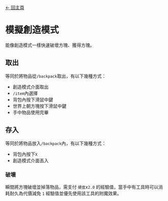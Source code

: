 [← 回主頁](../)
# 模擬創造模式
能像創造模式一樣快速破壞方塊、獲得方塊。

## 取出
等同於將物品從`/backpack`取出，有以下幾種方式：  
- 創造模式介面取出
- `/item`內選擇
- 背包內按下滑鼠中鍵
- 世界上朝方塊按下滑鼠中鍵
- 手中物品使用完畢

## 存入
等同於將物品放入`/backpack`內，有以下幾種方式：
- 背包內按下`X`
- 創造模式介面丟入

### 破壞
瞬間將方塊破壞並掉落物品，需支付 `硬度`x`2.0` 的經驗值，當手中有工具時可以消耗耐久為代價減免 `1` 經驗值並優先使用該工具的附魔效果。